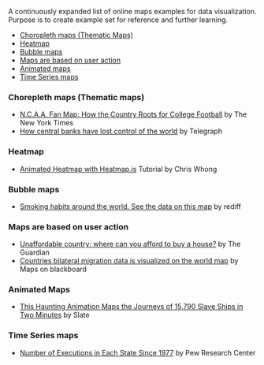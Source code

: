 A continuously expanded list of online maps examples for data visualization. Purpose is to create example set for reference and further learning.
* [Choropleth maps (Thematic Maps)](#choropleth-map)
* [Heatmap](#heatmap) 
* [Bubble maps](#bubble-maps)
* [Maps are based on user action](#map-is-based-on-user-action)
* [Animated maps](#animated-maps)
* [Time Series maps](#time-series-maps)

### Chorepleth maps (Thematic maps)
* [N.C.A.A. Fan Map: How the Country Roots for College Football](http://www.nytimes.com/interactive/2014/10/03/upshot/ncaa-football-map.html) by The New York Times
* [How central banks have lost control of the world](http://www.telegraph.co.uk/finance/economics/11378193/How-central-banks-have-lost-control-of-the-world.html) by Telegraph

### Heatmap
* [Animated Heatmap with Heatmap.js](http://dev.socrata.com/consumers/examples/animated-heatmap.html) Tutorial by Chris Whong

### Bubble maps
* [Smoking habits around the world. See the data on this map](http://www.rediff.com/news/report/rediff-labs-smoking-habits-around-the-world-see-the-data-on-this-map/20150706.htm) by rediff

### Maps are based on user action
* [Unaffordable country: where can you afford to buy a house?](http://www.theguardian.com/society/ng-interactive/2015/sep/02/unaffordable-country-where-can-you-afford-to-buy-a-house) by The Guardian
* [Countries bilateral migration data is visualized on the world map](http://maps-on-blackboard.com/articles/interactive-map/) by Maps on blackboard

### Animated Maps
* [This Haunting Animation Maps the Journeys of 15,790 Slave Ships in Two Minutes](http://www.slate.com/articles/life/the_history_of_american_slavery/2015/06/animated_interactive_of_the_history_of_the_atlantic_slave_trade.html) by Slate

### Time Series maps
* [Number of Executions in Each State Since 1977](http://www.pewforum.org/2015/04/16/executions-state-by-state/) by 
Pew Research Center

 

[1]: http://blog.visual.ly/you-are-here-using-maps-in-data-visualization/
[2]: http://www.mapsdata.co.uk/how-to-use-mapsdata/#visualize
[3]: http://www.census.gov/dataviz/
